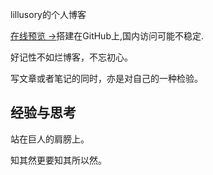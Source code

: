 lillusory的个人博客

[在线预览 &rarr;](http://www.lixueduan.com)搭建在GitHub上,国内访问可能不稳定.

好记性不如烂博客，不忘初心。

写文章或者笔记的同时，亦是对自己的一种检验。

## 经验与思考

站在巨人的肩膀上。

知其然更要知其所以然。